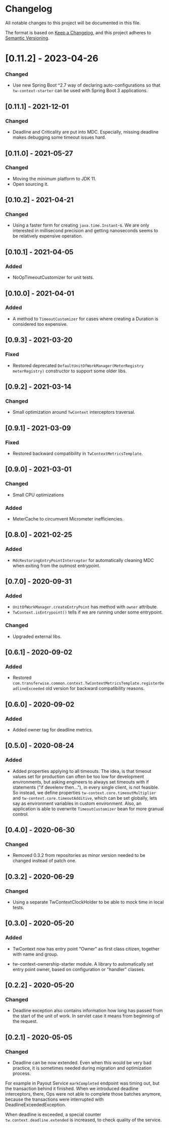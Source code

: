 # Changelog

All notable changes to this project will be documented in this file.

The format is based on [Keep a Changelog](https://keepachangelog.com/en/1.0.0/), and this project adheres
to [Semantic Versioning](https://semver.org/spec/v2.0.0.html).

# [0.11.2] - 2023-04-26

### Changed

- Use new Spring Boot ^2.7 way of declaring auto-configurations so that `tw-context-starter` can be used with Spring Boot 3 applications.

## [0.11.1] - 2021-12-01

### Changed

- Deadline and Criticality are put into MDC.
  Especially, missing deadline makes debugging some timeout issues hard.

## [0.11.0] - 2021-05-27

### Changed

- Moving the minimum platform to JDK 11.
- Open sourcing it.

## [0.10.2] - 2021-04-21

### Changed

- Using a faster form for creating `java.time.Instant`-s. We are only interested in millisecond precision and getting nanoseconds seems to be
  relatively expensive operation.

## [0.10.1] - 2021-04-05

### Added

- NoOpTimeoutCustomizer for unit tests.

## [0.10.0] - 2021-04-01

### Added

- A method to `TimeoutCustomizer` for cases where creating a Duration is considered too expensive.

## [0.9.3] - 2021-03-20

### Fixed

- Restored deprecated `DefaultUnitOfWorkManager(MeterRegistry meterRegistry)` constructor to support some older libs.

## [0.9.2] - 2021-03-14

### Changed

- Small optimization around `TwContext` interceptors traversal.

## [0.9.1] - 2021-03-09

### Fixed

- Restored backward compatibility in `TwContextMetricsTemplate`.

## [0.9.0] - 2021-03-01

### Changed

- Small CPU optimizations

### Added

- MeterCache to circumvent Micrometer inefficiencies.

## [0.8.0] - 2021-02-25

### Added

- `MdcRestoringEntryPointInterceptor` for automatically cleaning MDC when exiting from the outmost entrypoint.

## [0.7.0] - 2020-09-31

### Added

- `UnitOfWorkManager.createEntryPoint` has method with `owner` attribute.
- `TwContext.isEntrypoint()` tells if we are running under some entrypoint.

### Changed

- Upgraded external libs.

## [0.6.1] - 2020-09-02

### Added

- Restored `com.transferwise.common.context.TwContextMetricsTemplate.registerDeadlineExceeded`
  old version for backward compatibility reasons.

## [0.6.0] - 2020-09-02

### Added

- Added owner tag for deadline metrics.

## [0.5.0] - 2020-08-24

### Added

- Added properties applying to all timeouts. The idea, is that timeout values set for production can often be too low for development environments,
  but asking engineers to always set timeouts with if statements ("if develenv then..."), in every single client, is not feasible. So instead, we
  define properties `tw-context.core.timeoutMultiplier` and `tw-context.core.timeoutAdditive`, which can be set globally, lets say as environment
  variables in custom environment. Also, an application is able to overwrite `TimeoutCustomizer` bean for more granual control.

## [0.4.0] - 2020-06-30

### Changed

- Removed 0.3.2 from repositories as minor version needed to be changed instead of patch one.

## [0.3.2] - 2020-06-29

### Changed

- Using a separate TwContextClockHolder to be able to mock time in local tests.

## [0.3.0] - 2020-05-20

### Added

- TwContext now has entry point "Owner" as first class citizen, together with name and group.

- tw-context-ownership-starter module. A library to automatically set entry point owner, based on configuration or "handler" classes.

## [0.2.2] - 2020-05-20

### Changed

- Deadline exception also contains information how long has passed from the start of the unit of work. In servlet case it means from beginning of the
  request.

## [0.2.1] - 2020-05-05

### Changed

- Deadline can be now extended. Even when this would be very bad practice, it is sometimes needed during migration and optimization process.

For example in Payout Service `markCompleted` endpoint was timing out, but the transaction behind it finished. When we introduced deadline
interceptors, there, Ops were not able to complete those batches anymore, because the transactions were interrupted with DeadlineExceededException.

When deadline is exceeded, a special counter `tw.context.deadline.extended` is increased, to check quality of the service.